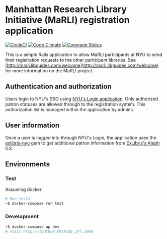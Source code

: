# Manhattan Research Library Initiative (MaRLI) registration application

[![CircleCI](https://circleci.com/gh/NYULibraries/marli.svg?style=svg)](https://circleci.com/gh/NYULibraries/marli)
[![Code Climate](https://codeclimate.com/github/NYULibraries/marli.png)](https://codeclimate.com/github/NYULibraries/marli)
[![Coverage Status](https://coveralls.io/repos/NYULibraries/marli/badge.png)](https://coveralls.io/r/NYULibraries/marli)

This is a simple Rails application to allow MaRLI participants at NYU to send their registration requests to the other participant libraries. See [http://marli.libguides.com/welcome](http://marli.libguides.com/welcome) for more information on the MaRLI project.

## Authentication and authorization

Users login to NYU's SSO using [NYU's Login application](https://github.com/NYULibraries/login). Only authorized patron statuses are allowed through to the registration system. This authorization list is managed within the application by admins.

## User information

Once a user is logged into through NYU's Login, the application uses the [exlibris-nyu](https://github.com/NYULibraries/exlibris-nyu) gem to get additional patron information from [ExLibris's Aleph](http://www.exlibris-usa.com/category/Aleph) ILS.

## Environments

### Test

Assuming docker:

```bash
# Run tests
~$ docker-compose run test
```

### Development

```bash
~$ docker-compose up dev
# Visit http://{DOCKER_MACHINE_IP}:3000
```
